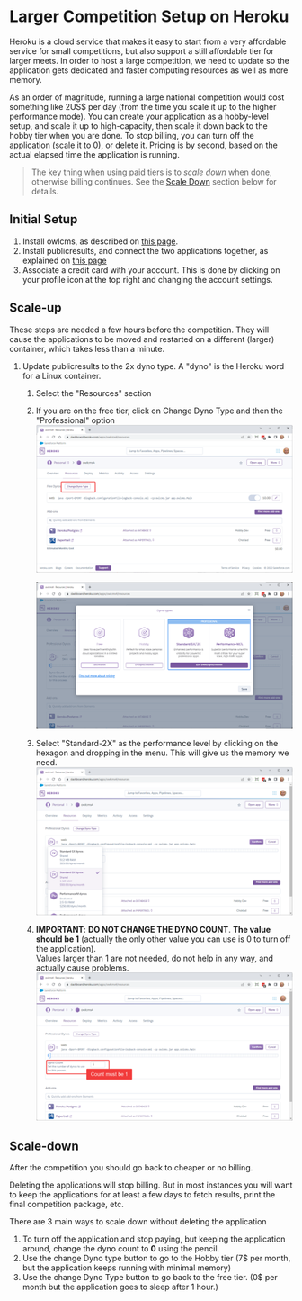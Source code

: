 # Larger Competition Setup on Heroku

Heroku is a cloud service that makes it easy to start from a very affordable service for small competitions, but also support a still affordable tier for larger meets.  In order to host a large competition, we need to update so the application gets dedicated and faster computing resources as well as more memory. 

As an order of magnitude, running a large national competition would cost something like 2US$ per day (from the time you scale it up to the higher performance mode).  You can create your application as a hobby-level setup, and scale it up to high-capacity, then scale it down back to the hobby tier when you are done. To stop billing, you can turn off the application (scale it to 0), or delete it.  Pricing is by second, based on the actual elapsed time the application is running.

> The key thing when using paid tiers is to *scale down* when done, otherwise billing continues. See the [Scale Down](#scale-down) section below for details.

## Initial Setup

1. Install owlcms, as described on [this page](Heroku).
2. Install publicresults, and connect the two applications together, as explained on [this page](Remote)
3. Associate a credit card with your account.  This is done by clicking on your profile icon at the top right and changing the account settings.

## Scale-up

These steps are needed a few hours before the competition.  They will cause the applications to be moved and restarted on a different (larger) container, which takes less than a minute.

1. Update publicresults to the 2x dyno type. A "dyno" is the Heroku word for a Linux container.

   1. Select the "Resources" section
   
   2. If you are on the free tier, click on Change Dyno Type and then the "Professional" option
      ![10](img/Heroku/10.png)
   
      ![20](img/Heroku/20.png)
   
   3. Select "Standard-2X" as the performance level by clicking on the hexagon and dropping in the menu.  This will give us the memory we need.
       ![2x](img\Heroku\30.png)
   
   4. **IMPORTANT**: **DO NOT CHANGE THE DYNO COUNT**.  **The value should be 1** (actually the only other value you can use is 0 to turn off the application).  
       Values larger than 1 are not needed, do not help in any way, and actually cause problems.
       ![dynocount](img\Heroku\35.png)
   

## Scale-down

After the competition you should go back to cheaper or no billing.

Deleting the applications will stop billing.  But in most instances you will want to keep the applications for at least a few days to fetch results, print the final competition package, etc.

There are 3 main ways to scale down without deleting the application

1. To turn off the application and stop paying, but keeping the application around, change the dyno count to **0** using the pencil.
2. Use the change Dyno type button to go to the Hobby tier (7$ per month, but the application keeps running with minimal memory)
3. Use the change Dyno Type button to go back to the free tier.  (0$ per month but the application goes to sleep after 1 hour.)
